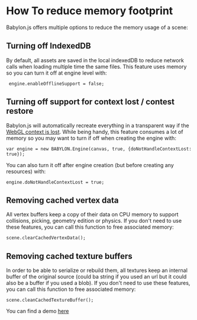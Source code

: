 # How To reduce memory footprint

Babylon.js offers multiple options to reduce the memory usage of a scene:

## Turning off IndexedDB

By default, all assets are saved in the local indexedDB to reduce network calls when loading multiple time the same files.
This feature uses memory so you can turn it off at engine level with:

```
 engine.enableOfflineSupport = false;
```

## Turning off support for context lost / contest restore

Babylon.js will automatically recreate everything in a transparent way if the [WebGL context is lost](//doc.babylonjs.com/how_to/optimizing_your_scene#handling-webgl-context-lost).
While being handy, this feature consumes a lot of memory so you may want to turn if off when creating the engine with:

```
var engine = new BABYLON.Engine(canvas, true, {doNotHandleContextLost: true});
```

You can also turn it off after engine creation (but before creating any resources) with:

```
engine.doNotHandleContextLost = true;
```

## Removing cached vertex data

All vertex buffers keep a copy of their data on CPU memory to support collisions, picking, geometry edition or physics.
If you don't need to use these features, you can call this function to free associated memory:

```
scene.clearCachedVertexData();
```

## Removing cached texture buffers

In order to be able to serialize or rebuild them, all textures keep an internal buffer of the original source (could ba string if you used an url but it could also be a buffer if you used a blob).
If you don't need to use these features, you can call this function to free associated memory:

```
scene.cleanCachedTextureBuffer();
```


You can find a demo [here](https://www.babylonjs-playground.com/#AS54U8#1)